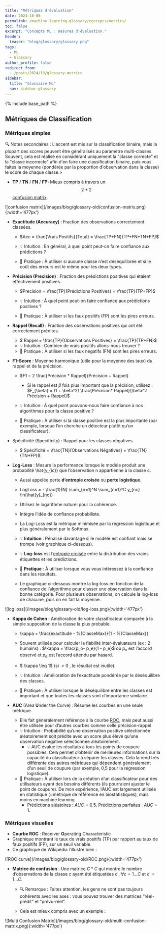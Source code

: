 ```yaml
---
title: "Métriques d'évaluation"
date: 2024-10-08
permalink: /machine-learning-glossary/concepts/metrics/
toc: false
excerpt: "Concepts ML : mesures d'évaluation."
header: 
  teaser: "blog/glossary/glossary.png"
tags:
  - ML
  - Glossary
author_profile: false
redirect_from: 
  - /posts/2024/10/glossary-metrics
sidebar:
  title: "Glossaire ML"
  nav: sidebar-glossary
---
```


{% include base_path %}

## Métriques de Classification

### Métriques simples

:mag: <span class='note'> Notes secondaires </span> : L'accent est mis sur la classification binaire, mais la plupart des scores peuvent être généralisés au paramètre multi-classes. Souvent, cela est réalisé en considérant uniquement la "classe correcte" et la "classe incorrecte" afin d'en faire une classification binaire, puis vous faites la moyenne (pondérée par la proportion d'observation dans la classe) le score de chaque classe.> 

* **TP** / **TN** / **FN** / **FP:** Mieux compris à travers un $$2*2$$ [confusion matrix](#visual-metrics).

<div markdown="1">
![confusion matrix](/images/blog/glossary-old/confusion-matrix.png){:width='477px'}
</div>

- **Exactitude (Accuracy)** : Fraction des observations correctement classées.

  - $Acc = \frac{Vrais Positifs}{Total} = \frac{TP+FN}{TP+FN+TN+FP}$

  - 💡 Intuition : En général, à quel point peut-on faire confiance aux prédictions ?

  - 🔧 Pratique : À utiliser si aucune classe n’est déséquilibrée et si le coût des erreurs est le même pour les deux types.

- **Précision (Precision)** : Fraction des prédictions positives qui étaient effectivement positives.

  - $Precision = \frac{TP}{Prédictions Positives} = \frac{TP}{TP+FP}$

  - 💡 Intuition : À quel point peut-on faire confiance aux prédictions positives ?

  - 🔧 Pratique : À utiliser si les faux positifs (FP) sont les pires erreurs.

- **Rappel (Recall)** : Fraction des observations positives qui ont été correctement prédites.
  - $ Rappel = \frac{TP}{Observations Positives} = \frac{TP}{TP+FN}$
  - 💡 Intuition : Combien de vrais positifs allons-nous trouver ?
  - 🔧 Pratique : À utiliser si les faux négatifs (FN) sont les pires erreurs.

- **F1-Score** : Moyenne harmonique (utile pour la moyenne des taux) du rappel et de la précision.

  - $F1 = 2 \frac{Précision * Rappel}{Précision + Rappel}
    - Si le rappel est $\beta$ fois plus important que la précision, utilisez : $F_{\beta} = (1 + \beta^2)  \frac{Précision* Rappel}{\beta^2  Précision + Rappel}$

  - 💡 Intuition : À quel point pouvons-nous faire confiance à nos algorithmes pour la classe positive ?

  - 🔧 Pratique : À utiliser si la classe positive est la plus importante (par exemple, lorsque l’on cherche un détecteur plutôt qu’un classificateur).

- Spécificité (Specificity) : Rappel pour les classes négatives.
  - $ Spécificité = \frac{TN}{Observations Négatives} = \frac{TN}{TN+FP}$

- **Log-Loss** : Mesure la performance lorsque le modèle produit une probabilité \hat{y_{ic}} que l’observation n appartienne à la classe c.

  - Aussi appelée perte **d’entropie croisée** ou **perte logistique**.

  - LogLoss = - \frac{1}{N} \sum_{n=1}^N \sum_{c=1}^C y_{nc} \ln(\hat{y}_{nc})

  - Utilisez le logarithme naturel pour la cohérence.

  - Intègre l’idée de confiance probabiliste.

  - La Log-Loss est la métrique minimisée par la régression logistique et plus généralement par le Softmax.

  - 💡 **Intuition** : Pénalise davantage si le modèle est confiant mais se trompe (voir graphique ci-dessous).

  - 💡 **Log-loss** est l’[entropie croisée](/machine-learning-glossary/information/#cross-entropy) entre la distribution des vraies étiquettes et les prédictions.

  - 🔧 **Pratique** : À utiliser lorsque vous vous intéressez à la confiance dans les résultats.

  - Le graphique ci-dessous montre la log-loss en fonction de la confiance de l’algorithme pour classer une observation dans la bonne catégorie. Pour plusieurs observations, on calcule la log-loss de chacune, puis on en fait la moyenne.

<div markdown="1">
![log loss](/images/blog/glossary-old/log-loss.png){:width='477px'}
</div>

- **Kappa de Cohen** : Amélioration de votre classificateur comparée à la simple supposition de la classe la plus probable.

  - \kappa = \frac{exactitude - \%{ClasseMax}}{1 - \%{ClasseMax}}

  - Souvent utilisée pour calculer la fiabilité inter-évaluateurs (ex : 2 humains) : $\kappa = \frac{p_o- p_e}{1 - p_e}$ où  $p_o$  est l’accord observé et  $p_e$  est l’accord attendu par hasard.

  - $ \kappa \leq 1$  (si  $<0$ , le résultat est inutile).

  - 💡 Intuition : Amélioration de l’exactitude pondérée par le déséquilibre des classes.

  - 🔧 Pratique : À utiliser lorsque le déséquilibre entre les classes est important et que toutes les classes sont d’importance similaire.

- **AUC** (Area **U**nder the Curve) : Résume les courbes en une seule métrique.

  - Elle fait généralement référence à la courbe [ROC](#visual-metrics), mais peut aussi être utilisée pour d’autres courbes comme celle précision-rappel.
  - 💡 Intuition : Probabilité qu’une observation positive sélectionnée aléatoirement soit prédite avec un score plus élevé qu’une observation négative sélectionnée aléatoirement.
    - 💡 AUC évalue les résultats à tous les points de coupure possibles. Cela permet d’obtenir de meilleures informations sur la capacité du classificateur à séparer les classes. Cela la rend très différente des autres métriques qui dépendent généralement d’un seuil de coupure (par exemple, 0,5 pour la régression logistique).
  - 🔧 Pratique : À utiliser lors de la création d’un classificateur pour des utilisateurs ayant des besoins différents (ils pourraient ajuster le point de coupure). De mon expérience, l’AUC est largement utilisée en statistique (~métrique de référence en biostatistiques), mais moins en machine learning.
    - Prédictions aléatoires :  $AUC = 0.5$. Prédictions parfaites :  $AUC = 1$.

### Métriques visuelles

- **Courbe ROC** : Receiver **O**perating Characteristic
- Graphique montrant le taux de vrais positifs (TP) par rapport au taux de faux positifs (FP), sur un seuil variable.
- Ce graphique de Wikipédia l’illustre bien :

<div markdown="1">
![ROC curve](/images/blog/glossary-old/ROC.png){:width='477px'}
</div>

- **Matrice de confusion** : Une matrice  $C*C$  qui montre le nombre d’observations de la classe  $c$  ayant été étiquetées  $c', \ \forall c=1 \ldots C \text{ et  } c'=1\ldots C$.

  - :mag: ​Remarque : Faites attention, les gens ne sont pas toujours cohérents avec les axes : vous pouvez trouver des matrices “réel-prédit” et “prévu-réel”.

  - Cela est mieux compris avec un exemple :

<div markdown="1">
![Multi Confusion Matrix](/images/blog/glossary-old/multi-confusion-matrix.png){:width='477px'}
</div>